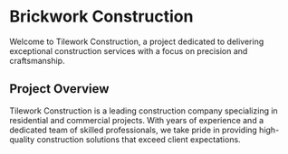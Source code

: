 # Brickwork Construction
Welcome to Tilework Construction, a project dedicated to delivering exceptional construction services with a focus on precision and craftsmanship.

## Project Overview
Tilework Construction is a leading construction company specializing in residential and commercial projects. With years of experience and a dedicated team of skilled professionals, we take pride in providing high-quality construction solutions that exceed client expectations.